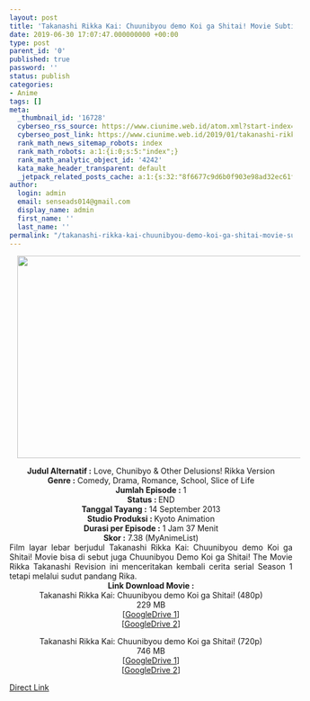 ```yaml
---
layout: post
title: 'Takanashi Rikka Kai: Chuunibyou demo Koi ga Shitai! Movie Subtitle Indonesia'
date: 2019-06-30 17:07:47.000000000 +00:00
type: post
parent_id: '0'
published: true
password: ''
status: publish
categories:
- Anime
tags: []
meta:
  _thumbnail_id: '16728'
  cyberseo_rss_source: https://www.ciunime.web.id/atom.xml?start-index=3751&max-results=150
  cyberseo_post_link: https://www.ciunime.web.id/2019/01/takanashi-rikka-kai-chuunibyou-demo-koi.html
  rank_math_news_sitemap_robots: index
  rank_math_robots: a:1:{i:0;s:5:"index";}
  rank_math_analytic_object_id: '4242'
  kata_make_header_transparent: default
  _jetpack_related_posts_cache: a:1:{s:32:"8f6677c9d6b0f903e98ad32ec61f8deb";a:2:{s:7:"expires";i:1653691140;s:7:"payload";a:0:{}}}
author:
  login: admin
  email: senseads014@gmail.com
  display_name: admin
  first_name: ''
  last_name: ''
permalink: "/takanashi-rikka-kai-chuunibyou-demo-koi-ga-shitai-movie-subtitle-indonesia/"
---
```

<div class="separator" style="clear: both; text-align: center;"><a href="https://2.bp.blogspot.com/-T4uQjBaK7o4/XFBG5TUFN9I/AAAAAAAAI-8/0Z9U5S2Ayq0F2eNtDOMH7mThgCGVMlXBQCLcBGAs/s1600/Takanashi%2BRikka%2BKai%2B-%2BChuunibyou%2Bdemo%2BKoi%2Bga%2BShitai%2521.png" imageanchor="1" style="margin-left: 1em; margin-right: 1em;"><img border="0" data-original-height="720" data-original-width="1280" height="360" src="{{ site.baseurl }}/assets/2019/06/Takanashi%2BRikka%2BKai%2B-%2BChuunibyou%2Bdemo%2BKoi%2Bga%2BShitai%2521.png" width="640" /></a></div>
<p>
<div style="text-align: center;"><b>Judul</b><b><b> Alternatif</b> :</b> Love, Chunibyo &amp; Other Delusions! Rikka Version</div>
<div style="text-align: center;"><b><b>Genre :</b></b> Comedy, Drama, Romance, School, Slice of Life</div>
<div style="text-align: center;"><b>Jumlah Episode :</b> 1<br /><b>Status :&nbsp;</b>END<br /><b>Tanggal Tayang :</b> 14 September 2013<br /><b>Studio Produksi : </b>Kyoto Animation<br /><b>Durasi per Episode :</b> 1 Jam 37 Menit</div>
<div style="text-align: center;"><b>Skor :</b> 7.38 (MyAnimeList)</div>
<div style="text-align: center;"></div>
<div style="text-align: justify;">Film layar lebar berjudul Takanashi Rikka Kai: Chuunibyou demo Koi ga Shitai! Movie bisa di sebut juga Chuunibyou Demo Koi ga Shitai! The Movie Rikka Takanashi Revision ini menceritakan kembali cerita serial Season 1 tetapi melalui sudut pandang Rika.</div>
<div style="text-align: justify;"></div>
<div style="text-align: justify;"></div>
<div style="text-align: center;"><b>Link Download Movie :</b></div>
<div style="text-align: center;"></div>
<div style="text-align: center;">Takanashi Rikka Kai: Chuunibyou demo Koi ga Shitai! (480p)<br />229 MB</div>
<div style="text-align: center;">[<a href="https://drive.google.com/file/d/1uaTH2WcPVDnSk0ZVjFLSj6O1s3a9IvY4/view" target="_blank" rel="noopener">GoogleDrive 1</a>]<br />[<a href="https://drive.google.com/file/d/1tdeyhUIpJxW6wnncYHMzZWPTUgh1pakt/view" target="_blank" rel="noopener">GoogleDrive 2</a>]</p>
<p>Takanashi Rikka Kai: Chuunibyou demo Koi ga Shitai! (720p)<br />746 MB<br />[<a href="https://drive.google.com/file/d/1tDz8a-biXikbKIxDj2Cxj-4ij22mH9ZO/view" target="_blank" rel="noopener">GoogleDrive 1</a>]<br />[<a href="https://drive.google.com/file/d/1T4IPH52FGqTmkJWy5vT3GZajB7IyYIK5/view" target="_blank" rel="noopener">GoogleDrive 2</a>]</div>
<link rel="stylesheet" href="https://cdnjs.cloudflare.com/ajax/libs/font-awesome/4.7.0/css/font-awesome.min.css" />
<div class="divbtn"> <a href="https://handymansurrender.com/fihup8buzv?key=94550f7ce39444073321dde3b8782f97" class="btn"><i class="fa fa-download"></i> Direct Link</a> </div>
